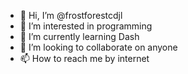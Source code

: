 - 👋 Hi, I’m @frostforestcdjl
- 👀 I’m interested in programming
- 🌱 I’m currently learning Dash
- 💞️ I’m looking to collaborate on anyone
- 📫 How to reach me by internet

<!---
frostforestcdjl/frostforestcdjl is a ✨ special ✨ repository because its `README.md` (this file) appears on your GitHub profile.
You can click the Preview link to take a look at your changes.
--->
